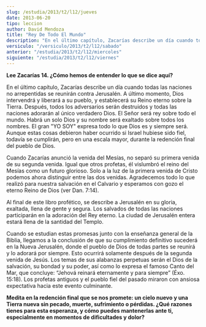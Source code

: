 ```yaml
---
slug: /estudia/2013/t2/l12/jueves
date: 2013-06-20
tipo: leccion
author: David Mendoza
title: "Rey De Todo El Mundo"
description: "En el último capítulo, Zacarías describe un día cuando todas las naciones no  arrepentidas se reunirán contra Jerusalén. A último momento, Dios intervendrá y  liberará a su pueblo, y establecerá su Reino eterno sobre la Tierra. Después,  todos los adversarios serán destruidos ..."
versiculo: "/versiculo/2013/t2/l12/sabado"
anterior: "/estudia/2013/t2/l12/miercoles"
siguiente: "/estudia/2013/t2/l12/viernes"
---
```


**Lee Zacarías 14. ¿Cómo hemos de entender lo que se dice aquí?**

En el último capítulo, Zacarías describe un día cuando todas las naciones no arrepentidas se reunirán contra Jerusalén. A último momento, Dios intervendrá y liberará a su pueblo, y establecerá su Reino eterno sobre la Tierra. Después, todos los adversarios serán destruidos y todas las naciones adorarán al único verdadero Dios. El Señor será rey sobre todo el mundo. Habrá un solo Dios y su nombre será exaltado sobre todos los nombres. El gran "YO SOY" expresa todo lo que Dios es y siempre será. Aunque estas cosas debieron haber ocurrido si Israel hubiese sido fiel, todavía se cumplirán, pero en una escala mayor, durante la redención final del pueblo de Dios.

Cuando Zacarías anunció la venida del Mesías, no separó su primera venida de su segunda venida. Igual que otros profetas, él vislumbró el reino del Mesías como un futuro glorioso. Solo a la luz de la primera venida de Cristo podemos ahora distinguir entre las dos venidas. Agradecemos todo lo que realizó para nuestra salvación en el Calvario y esperamos con gozo el eterno Reino de Dios (ver Dan. 7:14).

Al final de este libro profético, se describe a Jerusalén en su gloria, exaltada, llena de gente y segura. Los salvados de todas las naciones participarán en la adoración del Rey eterno. La ciudad de Jerusalén entera estará llena de la santidad del Templo.

Cuando se estudian estas promesas junto con la enseñanza general de la Biblia, llegamos a la conclusión de que su cumplimiento definitivo sucederá en la Nueva Jerusalén, donde el pueblo de Dios de todas partes se reunirá y lo adorará por siempre. Esto ocurrirá solamente después de la segunda venida de Jesús. Los temas de sus alabanzas perpetuas serán el Dios de la salvación, su bondad y su poder, así como lo expresa el famoso Canto del Mar, que concluye: “Jehová reinará eternamente y para siempre” (Éxo. 15:18). Los profetas antiguos y el pueblo fiel del pasado miraron con ansiosa expectativa hacia este evento culminante.

**Medita en la redención final que se nos promete: un cielo nuevo y una Tierra nueva sin pecado, muerte, sufrimiento o pérdidas. ¿Qué razones tienes para esta esperanza, y cómo puedes mantenerlas ante ti, especialmente en momentos de dificultades y dolor?**
